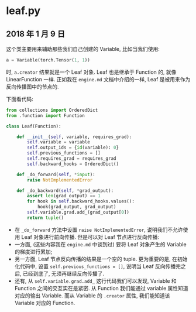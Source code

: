 # leaf.py

## 2018 年 1 月 9 日

这个类主要用来辅助那些我们自己创建的 Variable, 比如当我们使用:

```python
a = Variable(torch.Tensor(1, 1))
```

时, `a.creator` 结果就是一个 Leaf 对象. Leaf 也是继承于 Function 的, 就像 LinearFunction 一样. 正如我在 `engine.md` 文档中介绍的一样, Leaf 是被用来作为反向传播图中的节点的.

下面看代码:

```python
from collections import OrderedDict
from .function import Function

class Leaf(Function):

    def __init__(self, variable, requires_grad):
        self.variable = variable
        self.output_ids = {id(variable): 0}
        self.previous_functions = []
        self.requires_grad = requires_grad
        self.backward_hooks = OrderedDict()

    def _do_forward(self, *input):
        raise NotImplementedError

    def _do_backward(self, *grad_output):
        assert len(grad_output) == 1
        for hook in self.backward_hooks.values():
            hook(grad_output, grad_output)
        self.variable.grad.add_(grad_output[0])
        return tuple()
```

+   在 `_do_forward` 方法中设置 `raise NotImplementedError`, 说明我们不允许使用 Leaf 对象进行前向传播. 但是可以对 Leaf 节点进行反向传播:
+   一方面, (这些内容我在 `engine.md` 中谈到过) 要将 Leaf 对象产生的 Variable 的梯度进行累加;
+   另一方面, Leaf 节点反向传播的结果是一个空的 tuple. 更为重要的是, 在初始化代码中, 设置 `self.previous_functions = []`, 说明当 Leaf 反向传播完之后, 已经到底了, 无须再继续反向传播了.
+   还有, 从 `self.variable.grad.add_` 这行代码我们可以发现, Variable 和 Function 之间的交互实在是紧密. 从 Function 我们能通过 variable 属性知道对应的输出 Variable. 而从 Variable 的 `.creator` 属性, 我们能知道该 Variable 对应的 Function. 